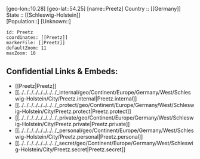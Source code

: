 ﻿---
location: [54.25,10.28] 
mapzoom: [7,12] 
mapmarker: city 
type: City
tags:
- geo/City


SpocWebEntityId: 33509
isDeleted: false
confidential: public

---
[geo-lon::10.28] 
[geo-lat::54.25] 
[name::Preetz] 
Country :: [[Germany]]  
State :: [[Schleswig-Holstein]]  
[Population::] 
[Unknown::] 


```leaflet
id: Preetz
coordinates: [[Preetz]] 
markerFile: [[Preetz]] 
defaultZoom: 11 
maxZoom: 18
```


## Confidential Links & Embeds: 
- [[Preetz|Preetz]]  
- [[../../../../../../../../_internal/geo/Continent/Europe/Germany/West/Schleswig-Holstein/City/Preetz.internal|Preetz.internal]] 
- [[../../../../../../../../_protect/geo/Continent/Europe/Germany/West/Schleswig-Holstein/City/Preetz.protect|Preetz.protect]] 
- [[../../../../../../../../_private/geo/Continent/Europe/Germany/West/Schleswig-Holstein/City/Preetz.private|Preetz.private]] 
- [[../../../../../../../../_personal/geo/Continent/Europe/Germany/West/Schleswig-Holstein/City/Preetz.personal|Preetz.personal]] 
- [[../../../../../../../../_secret/geo/Continent/Europe/Germany/West/Schleswig-Holstein/City/Preetz.secret|Preetz.secret]] 
